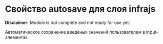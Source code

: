 # Свойство autosave для слоя infrajs
**Disclaimer:** Module is not complete and not ready for use yet.

Автоматическое сохранение введёных значений пользователем в input-элементах.